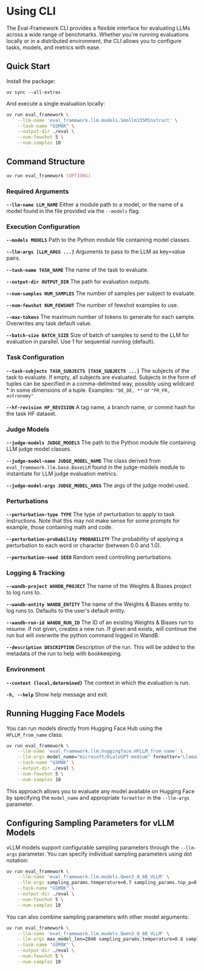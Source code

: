 # Using CLI

The Eval-Framework CLI provides a flexible interface for evaluating LLMs across a wide range of benchmarks. Whether you're running evaluations locally or in a distributed environment, the CLI allows you to configure tasks, models, and metrics with ease.

## Quick Start

Install the package:

```
uv sync --all-extras
```

And execute a single evaluation locally:

```bash
uv run eval_framework \
    --llm-name 'eval_framework.llm.models.Smollm135MInstruct' \
    --task-name "GSM8K" \
    --output-dir ./eval \
    --num-fewshot 5 \
    --num-samples 10
```

## Command Structure

```bash
uv run eval_framework [OPTIONS]
```

### Required Arguments

**`--llm-name LLM_NAME`**
Either a module path to a model, or the name of a model found in the file provided via the `--models` flag.

### Execution Configuration

**`--models MODELS`**
Path to the Python module file containing model classes.

**`--llm-args [LLM_ARGS ...]`**
Arguments to pass to the LLM as key=value pairs.

**`--task-name TASK_NAME`**
The name of the task to evaluate.

**`--output-dir OUTPUT_DIR`**
The path for evaluation outputs.

**`--num-samples NUM_SAMPLES`**
The number of samples per subject to evaluate.

**`--num-fewshot NUM_FEWSHOT`**
The number of fewshot examples to use.

**`--max-tokens`**
The maximum number of tokens to generate for each sample. Overwrites any task default value.

**`--batch-size BATCH_SIZE`**
Size of batch of samples to send to the LLM for evaluation in parallel. Use 1 for sequential running (default).

### Task Configuration

**`--task-subjects TASK_SUBJECTS [TASK_SUBJECTS ...]`**
The subjects of the task to evaluate. If empty, all subjects are evaluated. Subjects in the form of tuples can be specified in a comma-delimited way, possibly using wildcard * in some dimensions of a tuple.
Examples: `"DE_DE, *"` or `"FR_FR, astronomy"`

**`--hf-revision HF_REVISION`**
A tag name, a branch name, or commit hash for the task HF dataset.

### Judge Models

**`--judge-models JUDGE_MODELS`**
The path to the Python module file containing LLM judge model classes.

**`--judge-model-name JUDGE_MODEL_NAME`**
The class derived from `eval_framework.llm.base.BaseLLM` found in the judge-models module to instantiate for LLM judge evaluation metrics.

**`--judge-model-args JUDGE_MODEL_ARGS`**
The args of the judge model used.

### Perturbations

**`--perturbation-type TYPE`**
The type of perturbation to apply to task instructions. Note that this may not make sense for some prompts for example, those containing math and code.

**`--perturbation-probability PROBABILITY`**
The probability of applying a perturbation to each word or character (between 0.0 and 1.0).

**`--perturbation-seed SEED`**
Random seed controlling perturbations.

### Logging & Tracking

**`--wandb-project WANDB_PROJECT`**
The name of the Weights & Biases project to log runs to.

**`--wandb-entity WANDB_ENTITY`**
The name of the Weights & Biases entity to log runs to. Defaults to the user's default entity.

**`--wandb-run-id WANDB_RUN_ID`**
The ID of an existing Weights & Biases run to resume. If not given, creates a new run. If given and exists, will continue the run but will overwrite the python command logged in WandB.

**`--description DESCRIPTION`**
Description of the run. This will be added to the metadata of the run to help with bookkeeping.

### Environment

**`--context {local,determined}`**
The context in which the evaluation is run.

**`-h, --help`**
Show help message and exit.

## Running Hugging Face Models

You can run models directly from Hugging Face Hub using the `HFLLM_from_name` class:

```bash
uv run eval_framework \
    --llm-name 'eval_framework.llm.huggingface.HFLLM_from_name' \
    --llm-args model_name="microsoft/DialoGPT-medium" formatter="Llama3Formatter" \
    --task-name "GSM8K" \
    --output-dir ./eval \
    --num-fewshot 5 \
    --num-samples 10
```

This approach allows you to evaluate any model available on Hugging Face by specifying the `model_name` and appropriate `formatter` in the `--llm-args` parameter.

## Configuring Sampling Parameters for vLLM Models

vLLM models support configurable sampling parameters through the `--llm-args` parameter. You can specify individual sampling parameters using dot notation:

```bash
uv run eval_framework \
    --llm-name 'eval_framework.llm.models.Qwen3_0_6B_VLLM' \
    --llm-args sampling_params.temperature=0.7 sampling_params.top_p=0.95 sampling_params.max_tokens=150 \
    --task-name "GSM8K" \
    --output-dir ./eval \
    --num-fewshot 5 \
    --num-samples 10
```

You can also combine sampling parameters with other model arguments:

```bash
uv run eval_framework \
    --llm-name 'eval_framework.llm.models.Qwen3_0_6B_VLLM' \
    --llm-args max_model_len=2048 sampling_params.temperature=0.8 sampling_params.top_p=0.9 \
    --task-name "GSM8K" \
    --output-dir ./eval \
    --num-fewshot 5 \
    --num-samples 10
```

